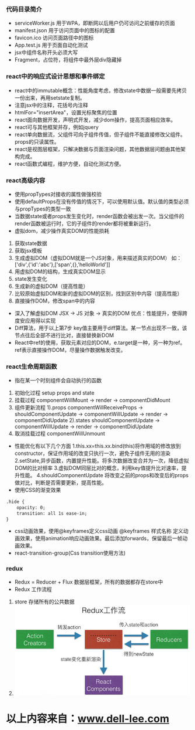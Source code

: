 ### 代码目录简介
- serviceWorker.js 用于WPA，即断网以后用户仍可访问之前缓存的页面
- manifest.json 用于访问页面中的图标的配置
- favicon.ico 访问页面路径中的图标
- App.test.js 用于页面自动化测试
- jsx中组件名称开头必须大写
- Fragment，占位符，将组件中最外层div隐藏掉

### react中的响应式设计思想和事件绑定
- react中的immutable概念：性能角度考虑，修改state中数据一般需要先拷贝一份出来，再用setstate复制。
- 注意jsx中的注释，花括号内注释
- htmlFor="insertArea"，设置光标聚焦的位置
- react面向数据开发，声明式开发，减少dom操作，提高页面相应效率。
- react可与其他框架并存，例如jquery
- react单向数据流，父组件可向子组件传值，但子组件不能直接修改父组件。props的只读属性。
- react是视图层框架，只解决数据与页面渲染问题，其他数据层问题由其他架构完成。
- react函数式编程，维护方便，自动化测试方便。

### react高级内容
- 使用propTypes对接收的属性做强校验
- 使用defaultProps在没有传值的情况下，可以使用默认值。默认值的类型必须与propTypes的类型一致
- 当数据state或者props发生变化时，render函数会被出发一次。当父组件的render函数被运行时，它的子组件的render都将被重新运行。
- 虚拟dom，减少操作真实DOM的性能损耗
1. 获取state数据
2. 获取jsx模板
4. 生成虚拟DOM（虚拟DOM就是一个JS对象，用来描述真实的DOM）
如：['div',{'id':'abc'},['span',{},'helloWorld']]
3. 用虚拟DOM的结构，生成真实DOM显示
5. state发生变化
6. 生成新的虚拟DOM（提高性能）
7. 比较原始虚拟DOM和新的虚拟DOM的区别，找到区别中内容（提高性能）
8. 直接操作DOM，修改span中的内容
- 深入了解虚拟DOM
JSX -> JS 对象 -> 真实的DOM
优点：性能提升，使得跨度安应用得以实现
- Diff算法，用于以上第7步  key值主要用于diff算法。某一节点出现不一致，该节点往后全部不进行比对，直接替换新DOM
- React中ref的使用，获取元素对应的DOM，e.target是一种，另一种为ref。ref表示直接操作DOM，尽量操作数据触发改变。

### react生命周期函数
- 指在某一个时刻组件会自动执行的函数
1. 初始化过程 setup props and state
2. 挂载过程  componentWillMount -> render -> componentDidMount
3. 组件更新流程
1).props componentWillReceiveProps -> shouldComponentUpdate -> componentWillUpdate -> render -> componentDidUpdate
2).states shouldComponentUpdate -> componentWillUpdate -> render -> componentDidUpdate
4. 取消挂载过程  componentWillUnmount
- 性能优化有以下几个方面
1.this.xx=this.xx.bind(this)将作用域的修改放到constructor，保证作用域的改变只执行一次，避免子组件无用的渲染
2.setState,异步函数，内置提升性能。将多次数据改变合并为一次，降低虚拟DOM的比对频率
3.虚拟DOM同层比对的概念，利用key值提升比对速率，提升性能。
4.shouldComponentUpdate 将改变之前的props和改变后的props做对比，判断是否需要更新，提高性能。
- 使用CSS的渐变效果
```
.hide {
    opacity: 0;
    transition: all 1s ease-in;
}
```
- css动画效果，使用@keyframes定义css动画
@keyframes 样式名称 定义动画效果，使用animation响应动画效果。最后添加forwards，保留最后一帧动画效果。
- react-transition-group(Css transition使用方法)
### redux 
- Redux = Reducer + Flux 数据层框架，所有的数据都存在store中
- Redux 工作流程
1. store 存储所有的公共数据
2. ![avatar](./redux-flow.png)











# 以上内容来自：www.dell-lee.com